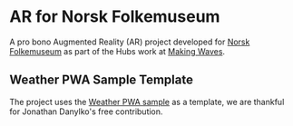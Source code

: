 # AR for Norsk Folkemuseum

A pro bono Augmented Reality (AR) project developed for [Norsk Folkemuseum](https://norskfolkemuseum.no/) as part of the Hubs work at [Making Waves](https://www.makingwaves.com/).

## Weather PWA Sample Template

The project uses the [Weather PWA sample](https://dzone.com/articles/building-progressive-web-applications-pwa-with-vis) as a template, we are thankful for Jonathan Danylko's free contribution.